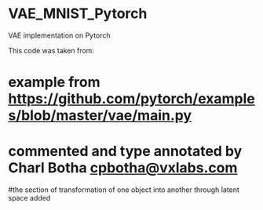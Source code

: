 # VAE_MNIST_Pytorch
VAE implementation on Pytorch

This code was taken from:
# example from https://github.com/pytorch/examples/blob/master/vae/main.py
# commented and type annotated by Charl Botha <cpbotha@vxlabs.com>

#the section of transformation of one object into another through latent space added
